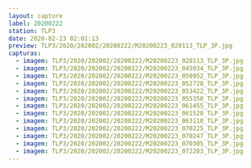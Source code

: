 ```yaml
---
layout: capture
label: 20200222
station: TLP3
date: 2020-02-23 02:01:13
preview: TLP3/2020/202002/20200222/M20200223_020113_TLP_3P.jpg
capturas:
  - imagem: TLP3/2020/202002/20200222/M20200223_020113_TLP_3P.jpg
  - imagem: TLP3/2020/202002/20200222/M20200223_045034_TLP_3P.jpg
  - imagem: TLP3/2020/202002/20200222/M20200223_050952_TLP_3P.jpg
  - imagem: TLP3/2020/202002/20200222/M20200223_052728_TLP_3P.jpg
  - imagem: TLP3/2020/202002/20200222/M20200223_053422_TLP_3P.jpg
  - imagem: TLP3/2020/202002/20200222/M20200223_055350_TLP_3P.jpg
  - imagem: TLP3/2020/202002/20200222/M20200223_061455_TLP_3P.jpg
  - imagem: TLP3/2020/202002/20200222/M20200223_061520_TLP_3P.jpg
  - imagem: TLP3/2020/202002/20200222/M20200223_063110_TLP_3P.jpg
  - imagem: TLP3/2020/202002/20200222/M20200223_070225_TLP_3P.jpg
  - imagem: TLP3/2020/202002/20200222/M20200223_070247_TLP_3P.jpg
  - imagem: TLP3/2020/202002/20200222/M20200223_070305_TLP_3P.jpg
  - imagem: TLP3/2020/202002/20200222/M20200223_072203_TLP_3P.jpg
---
```

